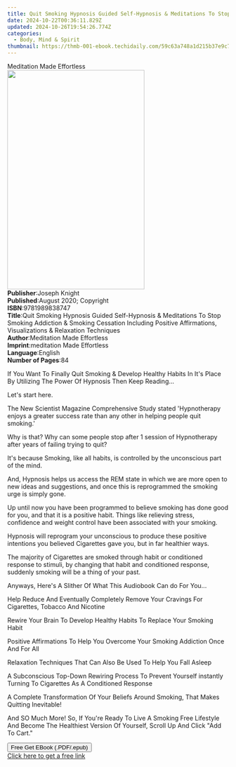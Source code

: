 ```yaml
---
title: Quit Smoking Hypnosis Guided Self-Hypnosis & Meditations To Stop Smoking Addiction & Smoking Cessation Including Positive Affirmations, Visualizations & Relaxation Techniques | Free Book
date: 2024-10-22T00:36:11.829Z
updated: 2024-10-26T19:54:26.774Z
categories:
  - Body, Mind & Spirit
thumbnail: https://thmb-001-ebook.techidaily.com/59c63a748a1d215b37e9c7593f172835d54a62d61227be108d7faa5a561bd3ca.jpg
---
```

<main id="book-container">
  <div class="flex flex-col">
    <div class="book-brief flex-1 py-6 px-4 sm:p-6 md:py-10 md:px-8">
      <!-- brief-->
      <div class="book-brief-main">Meditation Made Effortless</div>
    </div>
    <div
      class="book-meta-info flex-1 grid gap-4 col-start-1 col-end-3 row-start-1 sm:mb-6 sm:grid-cols-4 lg:gap-6 lg:col-start-2 lg:row-end-6 lg:row-span-6 lg:mb-0"
    >
      <div
        class="book-meta-info-left place-content-center mt-4 p-4 text-sm leading-6 col-start-2 col-span-2 dark:text-slate-400"
      >
        <img
          class="w-full h-500 object-cover rounded-lg sm:h-255 sm:col-span-2 lg:col-span-full"
          src="https://img-001-ebook.techidaily.com/32b3dc898d700e45b3818422e2cec6bdc5b1bee3c7688ffb87dfacd2c8298487.jpg"
          alt=""
          width="312"
          height="500"
        />
      </div>
      <div
        class="book-meta-info-right mt-2 col-start-1 row-start-2 col-span-3 self-center"
      >
        <!-- meta data  -->
        <div class="flex flex-col px-4 md:px-8">
          <div class="flex-1">
            <strong>Publisher</strong>:<span class="px-2">Joseph Knight</span>
          </div>
          <div class="flex-1">
            <strong>Published</strong>:<span class="px-2"
              >August 2020; Copyright</span
            >
          </div>
          <div class="flex-1">
            <strong>ISBN</strong>:<span class="px-2">9781989838747</span>
          </div>
          <div class="flex-1">
            <strong>Title</strong>:<span class="px-2"
              >Quit Smoking Hypnosis Guided Self-Hypnosis &amp; Meditations To
              Stop Smoking Addiction &amp; Smoking Cessation Including Positive
              Affirmations, Visualizations &amp; Relaxation Techniques</span
            >
          </div>
          <div class="flex-1">
            <strong>Author</strong>:<span class="px-2"
              >Meditation Made Effortless</span
            >
          </div>
          <div class="flex-1">
            <strong>Imprint</strong>:<span class="px-2"
              >meditation Made Effortless</span
            >
          </div>
          <div class="flex-1">
            <strong>Language</strong>:<span class="px-2">English</span>
          </div>
          <div class="flex-1">
            <strong>Number of Pages</strong>:<span class="px-2">84</span>
          </div>
        </div>
      </div>
    </div>
    <div class="book-description flex-1 py-6 px-4 sm:p-6 md:py-10 md:px-8">
      <div class="book-description-main">
        <div accordion-content="" id="description">
          <p>
            If You Want To Finally Quit Smoking &amp; Develop Healthy Habits In
            It's Place By Utilizing The Power Of Hypnosis Then Keep Reading...
          </p>
          <p>Let's start here.</p>
          <p>
            The New Scientist Magazine Comprehensive Study stated 'Hypnotherapy
            enjoys a greater success rate than any other in helping people quit
            smoking.'
          </p>
          <p>
            Why is that? Why can some people stop after 1 session of
            Hypnotherapy after years of failing trying to quit?
          </p>
          <p>
            It's because Smoking, like all habits, is controlled by the
            unconscious part of the mind.
          </p>
          <p>
            And, Hypnosis helps us access the REM state in which we are more
            open to new ideas and suggestions, and once this is reprogrammed the
            smoking urge is simply gone.
          </p>
          <p>
            Up until now you have been programmed to believe smoking has done
            good for you, and that it is a positive habit. Things like relieving
            stress, confidence and weight control have been associated with your
            smoking.
          </p>
          <p>
            Hypnosis will reprogram your unconscious to produce these positive
            intentions you believed Cigarettes gave you, but in far healthier
            ways.
          </p>
          <p>
            The majority of Cigarettes are smoked through habit or conditioned
            response to stimuli, by changing that habit and conditioned
            response, suddenly smoking will be a thing of your past.
          </p>
          <p>
            Anyways, Here's A Slither Of What This Audiobook Can do For You...
          </p>
          <p>
            Help Reduce And Eventually Completely Remove Your Cravings For
            Cigarettes, Tobacco And Nicotine
          </p>
          <p>
            Rewire Your Brain To Develop Healthy Habits To Replace Your Smoking
            Habit
          </p>
          <p>
            Positive Affirmations To Help You Overcome Your Smoking Addiction
            Once And For All
          </p>
          <p>
            Relaxation Techniques That Can Also Be Used To Help You Fall Asleep
          </p>
          <p>
            A Subconscious Top-Down Rewiring Process To Prevent Yourself
            instantly Turning To Cigarettes As A Conditioned Response
          </p>
          <p>
            A Complete Transformation Of Your Beliefs Around Smoking, That Makes
            Quitting Inevitable!
          </p>
          <p>
            And SO Much More! So, If You're Ready To Live A Smoking Free
            Lifestyle And Become The Healthiest Version Of Yourself, Scroll Up
            And Click "Add To Cart."
          </p>
        </div>
        <div class="accordion-fader"></div>
      </div>
    </div>
    <div class="book-excerpts flex-1 py-6 px-4 sm:p-6 md:py-10 md:px-8"></div>
    <div
      class="book-about-author flex-1 py-6 px-4 sm:p-6 md:py-10 md:px-8"
    ></div>
    <div class="book-free-get flex-1 py-6 px-4 sm:p-6 md:py-10 md:px-8">
      <button
        id="btn-free-get"
        class="bg-blue-500 hover:bg-blue-700 text-white font-bold py-2 px-4 rounded"
      >
        Free Get EBook (.PDF/.epub)
      </button>
      <div id="countdown-display" class="px-2 text-lg mt-2"></div>
      <a
        id="free-link"
        class="hidden bg-blue-500 hover:bg-blue-700 text-white font-bold py-2 px-4 rounded"
        href="https://www.ebooks.com/en-us/book/210101852/quit-smoking-hypnosis-guided-self-hypnosis-meditations-to-stop-smoking-addiction-smoking-cessation-including-positive-affirmations-visualizations-relaxation-techniques/meditation-made-effortless/"
        target="_blank"
        >Click here to get a free link</a
      >
    </div>
    <script>
      let countdownTime = 0;
      let countdownInterval = null;
      document
        .getElementById('btn-free-get')
        .addEventListener('click', startCountdown);
      function startCountdown() {
        countdownTime = new Date().getTime() + 60000 * 3;
        countdownInterval = setInterval(updateCountdown, 1000);
        document.getElementById('btn-free-get').disabled = true;
        document
          .getElementById('btn-free-get')
          .classList.add('bg-gray-500', 'cursor-not-allowed');
      }
      function updateCountdown() {
        let currentTime = new Date().getTime();
        let timeLeft = countdownTime - currentTime;
        let secondsLeft = Math.floor(timeLeft / 1000);
        document.getElementById('countdown-display').innerHTML =
          `Remaining time: ${secondsLeft} seconds.`;
        if (secondsLeft <= 0) {
          clearInterval(countdownInterval);
          document.getElementById('btn-free-get').classList.add('hidden');
          document.getElementById('free-link').classList.remove('hidden');
          document.getElementById('countdown-display').innerHTML = '';
        }
      }
    </script>
  </div>
</main>

<ins class="adsbygoogle"
      style="display:block"
      data-ad-client="ca-pub-7571918770474297"
      data-ad-slot="8358498916"
      data-ad-format="auto"
      data-full-width-responsive="true"></ins>
    